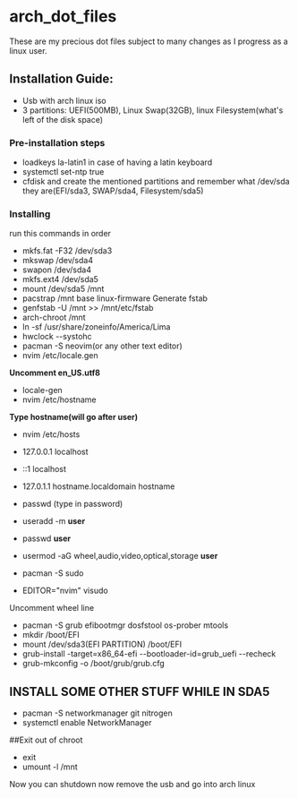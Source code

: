 # arch_dot_files
These are my precious dot files subject to many changes as I progress as a linux user.
## Installation Guide:
- Usb with arch linux iso
- 3 partitions: UEFI(500MB), Linux Swap(32GB), linux Filesystem(what's left of the disk space)
### Pre-installation steps
- loadkeys la-latin1 in case of having a latin keyboard
- systemctl set-ntp true
- cfdisk and create the mentioned partitions and remember what /dev/sda they are(EFI/sda3, SWAP/sda4, Filesystem/sda5)
### Installing
run this commands in order
- mkfs.fat -F32 /dev/sda3
- mkswap /dev/sda4
- swapon /dev/sda4
- mkfs.ext4 /dev/sda5
- mount /dev/sda5 /mnt
- pacstrap /mnt base linux-firmware
Generate fstab
- genfstab -U /mnt >> /mnt/etc/fstab
- arch-chroot /mnt
- ln -sf /usr/share/zoneinfo/America/Lima
- hwclock --systohc
-  pacman -S neovim(or any other text editor)
-  nvim /etc/locale.gen

**Uncomment en_US.utf8**

- locale-gen
- nvim /etc/hostname

**Type hostname(will go after user)**

- nvim /etc/hosts

- 127.0.0.1 localhost
- ::1 localhost
- 127.0.1.1 hostname.localdomain hostname
- passwd (type in password)
- useradd -m **user**
- passwd **user**
- usermod -aG wheel,audio,video,optical,storage **user**
- pacman -S sudo
- EDITOR="nvim" visudo

Uncomment wheel line

- pacman -S grub efibootmgr dosfstool os-prober mtools
- mkdir /boot/EFI
- mount /dev/sda3(EFI PARTITION) /boot/EFI
- grub-install -target=x86_64-efi --bootloader-id=grub_uefi --recheck
- grub-mkconfig -o /boot/grub/grub.cfg

## INSTALL SOME OTHER STUFF WHILE IN SDA5

- pacman -S networkmanager git nitrogen 
- systemctl enable NetworkManager 

##Exit out of chroot

- exit
- umount -l /mnt

Now you can shutdown now remove the usb and go into arch linux


